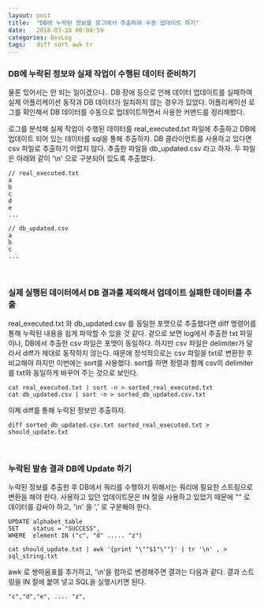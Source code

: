 ```yaml
---
layout: post
title:  "DB에 누락된 정보를 로그에서 추출하여 수동 업데이트 하기"
date:   2018-03-28 00:00:59
categories: DevLog
tags:   diff sort awk tr
---
```


### DB에 누락된 정보와 실제 작업이 수행된 데이터 준비하기 
물론 있어서는 안 되는 일이겠으나.. DB 장애 등으로 인해 데이터 업데이트를 실패하여 실제 어플리케이션 동작과 DB 데이터가 일치하지 않는 경우가 있었다. 어플리케이션 로그를 확인해서 DB 데이터를 수동으로 업데이트하면서 사용한 커맨드를 정리해봤다. 

로그를 분석해 실제 작업이 수행된 데이터를 real_executed.txt 파일에 추출하고 DB에 업데이트 되어 있는 데이터를 sql을 통해 추출하자. DB 클라이언트를 사용하고 있다면 csv 파일로 추출하기 어렵지 않다. 추출한 파일을 db_updated.csv 라고 하자. 두 파일은 아래와 같이 '\n' 으로 구분되어 있도록 추출했다.


```
// real_executed.txt
a
b
c
d
e
...

```

```
// db_updated.csv
a
b
c
...
```

<br/>

### 실제 실행된 데이터에서 DB 결과를 제외해서 업데이트 실패한 데이터를 추출
real_executed.txt 와 db_updated.csv 를 동일한 포맷으로 추출했다면 diff 명령어를 통해 누락된 내용을 쉽게 파악할 수 있을 것 같다. 겉으로 보면 log에서 추출한 txt 파일이나, DB에서 추출한 csv 파일은 포맷이 동일하다. 하지만 csv 파일은 delimiter가 달라서 diff가 제대로 동작하지 않는다. 때문에 정석적으로는 csv 파일을 txt로 변환한 후 비교해야 하지만 이번에는 sort를 사용했다. sort를 하면 정렬과 함께 csv의 delimiter를 txt와 동일하게 바꾸어 주는 것으로 보인다.

```
cat real_executed.txt | sort -n > sorted_real_executed.txt
cat db_updated.csv | sort -n > sorted_db_updated.csv.txt
```

이제 diff를 통해 누락된 정보만 추출하자.
```
diff sorted_db_updated.csv.txt sorted_real_executed.txt > should_update.txt
```

<br/>


### 누락된 발송 결과 DB에 Update 하기 
누락된 정보를 추출한 후 DB에서 쿼리를 수행하기 위해서는 쿼리에 필요한 스트링으로 변환을 해야 한다. 사용하고 있던 업데이트문은 IN 절을 사용하고 있었기 때문에 "" 로 데이터를 감싸야 하고, '\n' 을 ',' 로 구분해야 한다. 
```
UPDATE alphabet_table
SET    status = "SUCCESS",
WHERE  element IN ("c", "d" ..... "z")
```

 
```
cat should_update.txt | awk '{print "\""$1"\""}' | tr '\n' , > sql_string.txt
```

awk 로 쌍따옴표를 추가하고, '\n'을 컴마로 변경해주면 결과는 다음과 같다. 결과 스트링을 IN 절에 붙여 넣고 SQL을 실행시키면 된다. 
```
"c","d","e", .... "z",
```


<br/>
